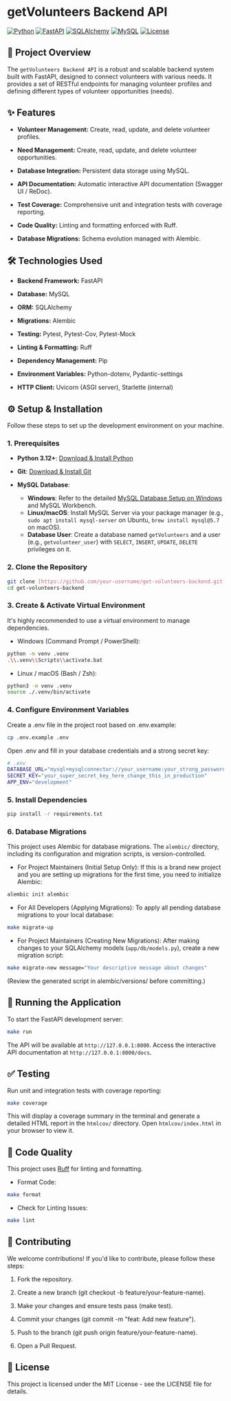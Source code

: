 # getVolunteers Backend API

[![Python](https://img.shields.io/badge/Python-3.12%2B-blue?logo=python&logoColor=white)](https://www.python.org/)
[![FastAPI](https://img.shields.io/badge/FastAPI-0.111.0-009688?logo=fastapi&logoColor=white)](https://fastapi.tiangolo.com/)
[![SQLAlchemy](https://img.shields.io/badge/SQLAlchemy-2.0.30-orange?logo=sqlalchemy&logoColor=white)](https://www.sqlalchemy.org/)
[![MySQL](https://img.shields.io/badge/MySQL-5.7%2B-blue?logo=mysql&logoColor=white)](https://www.mysql.com/)
[![License](https://img.shields.io/badge/License-MIT-green)](LICENSE)

## 🚀 Project Overview

The `getVolunteers Backend API` is a robust and scalable backend system built with FastAPI, designed to connect volunteers with various needs. It provides a set of RESTful endpoints for managing volunteer profiles and defining different types of volunteer opportunities (needs).

## ✨ Features

- **Volunteer Management:** Create, read, update, and delete volunteer profiles.

- **Need Management:** Create, read, update, and delete volunteer opportunities.

- **Database Integration:** Persistent data storage using MySQL.

- **API Documentation:** Automatic interactive API documentation (Swagger UI / ReDoc).

- **Test Coverage:** Comprehensive unit and integration tests with coverage reporting.

- **Code Quality:** Linting and formatting enforced with Ruff.

- **Database Migrations:** Schema evolution managed with Alembic.

## 🛠️ Technologies Used

- **Backend Framework:** FastAPI

- **Database:** MySQL

- **ORM:** SQLAlchemy

- **Migrations:** Alembic

- **Testing:** Pytest, Pytest-Cov, Pytest-Mock

- **Linting & Formatting:** Ruff

- **Dependency Management:** Pip

- **Environment Variables:** Python-dotenv, Pydantic-settings

- **HTTP Client:** Uvicorn (ASGI server), Starlette (internal)

## ⚙️ Setup & Installation

Follow these steps to set up the development environment on your machine.

### 1. Prerequisites

- **Python 3.12+**: [Download & Install Python](https://www.python.org/downloads/)

- **Git**: [Download & Install Git](https://git-scm.com/downloads)

- **MySQL Database**:
  - **Windows**: Refer to the detailed [MySQL Database Setup on Windows](https://dev.mysql.com/doc/refman/5.7/en/windows-installation.html) and MySQL Workbench.
  - **Linux/macOS**: Install MySQL Server via your package manager (e.g., `sudo apt install mysql-server` on Ubuntu, `brew install mysql@5.7` on macOS).
  - **Database User**: Create a database named `getVolunteers` and a user (e.g., `getvolunteer_user`) with `SELECT`, `INSERT`, `UPDATE`, `DELETE` privileges on it.

### 2. Clone the Repository

```bash
git clone [https://github.com/your-username/get-volunteers-backend.git](https://github.com/your-username/get-volunteers-backend.git)
cd get-volunteers-backend
```

### 3. Create & Activate Virtual Environment

It's highly recommended to use a virtual environment to manage dependencies.

- Windows (Command Prompt / PowerShell):

```bash
python -m venv .venv
.\\.venv\\Scripts\\activate.bat
```

- Linux / macOS (Bash / Zsh):

```bash
python3 -m venv .venv
source ./.venv/bin/activate
```

### 4. Configure Environment Variables

Create a .env file in the project root based on .env.example:

```bash
cp .env.example .env
```

Open .env and fill in your database credentials and a strong secret key:

```bash
# .env
DATABASE_URL="mysql+mysqlconnector://your_username:your_strong_password@localhost:3306/getVolunteers"
SECRET_KEY="your_super_secret_key_here_change_this_in_production"
APP_ENV="development"
```

### 5. Install Dependencies

```bash
pip install -r requirements.txt
```

### 6. Database Migrations

This project uses Alembic for database migrations. The `alembic/` directory, including its configuration and migration scripts, is version-controlled.

- For Project Maintainers (Initial Setup Only):
  If this is a brand new project and you are setting up migrations for the first time, you need to initialize Alembic:

```bash
alembic init alembic
```

- For All Developers (Applying Migrations):
  To apply all pending database migrations to your local database:

```bash
make migrate-up
```

- For Project Maintainers (Creating New Migrations):
  After making changes to your SQLAlchemy models (`app/db/models.py`), create a new migration script:

```bash
make migrate-new message="Your descriptive message about changes"
```

(Review the generated script in alembic/versions/ before committing.)

## 🚀 Running the Application

To start the FastAPI development server:

```bash
make run
```

The API will be available at `http://127.0.0.1:8000`.
Access the interactive API documentation at `http://127.0.0.1:8000/docs`.

## ✅ Testing

Run unit and integration tests with coverage reporting:

```bash
make coverage
```

This will display a coverage summary in the terminal and generate a detailed HTML report in the `htmlcov/` directory. Open `htmlcov/index.html` in your browser to view it.

## 🧹 Code Quality

This project uses [Ruff](https://beta.ruff.rs/docs/) for linting and formatting.

- Format Code:

```bash
make format
```

- Check for Linting Issues:

```bash
make lint
```

## 🤝 Contributing

We welcome contributions! If you'd like to contribute, please follow these steps:

1. Fork the repository.

2. Create a new branch (git checkout -b feature/your-feature-name).

3. Make your changes and ensure tests pass (make test).

4. Commit your changes (git commit -m "feat: Add new feature").

5. Push to the branch (git push origin feature/your-feature-name).

6. Open a Pull Request.

## 📄 License

This project is licensed under the MIT License - see the LICENSE file for details.
